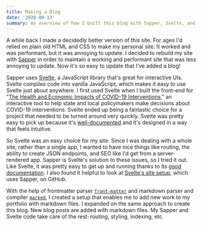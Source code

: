 ```yaml
---
title: Making a Blog
date: '2020-09-13'
summary: An overview of how I built this blog with Sapper, Svelte, and a couple of other useful tools.
---
```


A while back I made a decidedly better version of this site. For ages I'd relied on plain old HTML and CSS to make my personal site. It worked and was performant, but it was annoying to update. I decided to rebuild my site with [Sapper](https://sapper.svelte.dev/) in order to maintain a working and performant site that was less annoying to update. Now it's so easy to update that I've added a blog!

Sapper uses [Svelte](https://svelte.dev/), a JavaScript library that's great for interactive UIs. Svelte compiles code into vanilla JavaScript, which makes it easy to use Svelte just about anywhere. I first used Svelte when I built the front-end for "[The Health and Economic Impacts of COVID-19 Interventions](https://www.rand.org/pubs/tools/TLA173-1/tool.html)," an interactive tool to help state and local policymakers make decisions about COVID-19 interventions. Svelte ended up being a fantastic choice for a project that needed to be turned around very quickly. Svelte was pretty easy to pick up because it's [well-documented](https://svelte.dev/docs) and it's designed in a way that feels intuitive.

So Svelte was an easy choice for my site. Since I was dealing with a whole site, rather than a single app, I wanted to have nice things like routing, the ability to create JSON endpoints, and SEO like I'd get from a server-rendered app. Sapper is Svelte's solution to these issues, so I tried it out. Like Svelte, it was pretty easy to get up and running thanks to its [good documentation](https://sapper.svelte.dev/docs). I also found it helpful to look at [Svelte's site setup](https://github.com/sveltejs/svelte/tree/master/site), which uses Sapper, on GitHub.

With the help of frontmatter parser [<code>front-matter</code>](https://github.com/jxson/front-matter) and markdown parser and compiler [<code>marked</code>](https://github.com/markedjs/marked), I created a setup that enables me to add new work to my portfolio with markdown files. I expanded on the same approach to create this blog. New blog posts are added with markdown files. My Sapper and Svelte code take care of the rest: routing, styling, indexing, etc.
